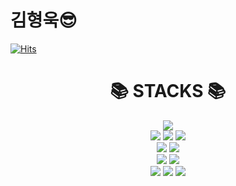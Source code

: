 김형욱😎
=

[![Hits](https://hits.seeyoufarm.com/api/count/incr/badge.svg?url=https%3A%2F%2Fgithub.com%2FWoogy-Space&count_bg=%236CE5D8&title_bg=%2320BEAD&icon=&icon_color=%23E7E7E7&title=VISIT&edge_flat=false)](https://hits.seeyoufarm.com)


<div align=center><h1>📚 STACKS 📚</h1></div>
 <div align="center">
  <img src="https://img.shields.io/badge/Android-3DDC84?style=flat&logo=Android&logoColor=white"/>
 </div>
 <div align="center">
  <img src="https://img.shields.io/badge/HTML5-E34F26?style=flat&logo=HTML5&logoColor=white"/>
  <img src="https://img.shields.io/badge/CSS3-1572B6?style=flat&logo=CSS3&logoColor=white"/>
  <img src="https://img.shields.io/badge/JavaScript-F7DF1E?style=flat&logo=JavaScript&logoColor=white"/>
 </div>
 
 <div align="center">
  <img src="https://img.shields.io/badge/MySQL-4479A1?style=flat&logo=MySQL&logoColor=white"/>
  <img src="https://img.shields.io/badge/MongoDB-47A248?style=flat&logo=MongoDB&logoColor=white"/>
 </div>
 
 <div align="center">
  <img src="https://img.shields.io/badge/Firebase-FFCA28?style=flat&logo=Firebase&logoColor=white"/>
  <img src="https://img.shields.io/badge/GitHub-181717?style=flat&logo=GitHub&logoColor=white"/>
 </div>
 
 <div align="center">
  <img src="https://img.shields.io/badge/Node.js-339933?style=flat&logo=Node.js&logoColor=white"/>
 <img src="https://img.shields.io/badge/Figma-F24E1E?style=flat&logo=Figma&logoColor=white"/>
 <img src="https://img.shields.io/badge/Visual Studio-5C2D91?style=flat&logo=Visual Studio&logoColor=#5C2D91"/>
 </div>


<!--
**Woogy-Space/Woogy-Space** is a ✨ _special_ ✨ repository because its `README.md` (this file) appears on your GitHub profile.

Here are some ideas to get you started:

- 🔭 I’m currently working on ...
- 🌱 I’m currently learning ...
- 👯 I’m looking to collaborate on ...
- 🤔 I’m looking for help with ...
- 💬 Ask me about ...
- 📫 How to reach me: ...
- 😄 Pronouns: ...
- ⚡ Fun fact: ...
-->
